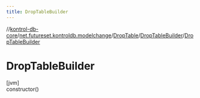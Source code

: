 ```yaml
---
title: DropTableBuilder
---
```

//[kontrol-db-core](../../../../index.html)/[net.futureset.kontroldb.modelchange](../../index.html)/[DropTable](../index.html)/[DropTableBuilder](index.html)/[DropTableBuilder](-drop-table-builder.html)



# DropTableBuilder



[jvm]\
constructor()




